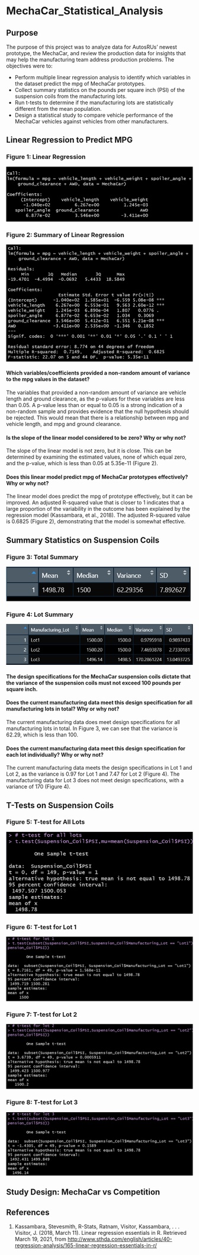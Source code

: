 # MechaCar_Statistical_Analysis

## Purpose
The purpose of this project was to analyze data for AutosRUs’ newest prototype, the MechaCar, and review the production data for insights that may help the manufacturing team address production problems. The objectives were to:

- Perform multiple linear regression analysis to identify which variables in the dataset predict the mpg of MechaCar prototypes.
- Collect summary statistics on the pounds per square inch (PSI) of the suspension coils from the manufacturing lots.
- Run t-tests to determine if the manufacturing lots are statistically different from the mean population.
- Design a statistical study to compare vehicle performance of the MechaCar vehicles against vehicles from other manufacturers.

## Linear Regression to Predict MPG
### Figure 1: Linear Regression
![Linear Regression](Resources/linear_regression.png)
<br>

### Figure 2: Summary of Linear Regression
![Summary of Linear Regression](Resources/linear_regression_summary.png)
<br>

#### Which variables/coefficients provided a non-random amount of variance to the mpg values in the dataset?
The variables that provided a non-random amount of variance are vehicle length and ground clearance, as the p-values for these variables are less than 0.05. A p-value less than or equal to 0.05 is a strong indication of a non-random sample and provides evidence that the null hypothesis should be rejected. This would mean that there is a relationship between mpg and vehicle length, and mpg and ground clearance.

#### Is the slope of the linear model considered to be zero? Why or why not?
The slope of the linear model is not zero, but it is close. This can be determined by examining the estimated values, none of which equal zero, and the p-value, which is less than 0.05 at 5.35e-11 (Figure 2).

#### Does this linear model predict mpg of MechaCar prototypes effectively? Why or why not?
The linear model does predict the mpg of prototype effectively, but it can be improved. An adjusted R-squared value that is closer to 1 indicates that a large proportion of the variability in the outcome has been explained by the regression model (Kassambara, et al., 2018). The adjusted R-squared value is 0.6825 (Figure 2), demonstrating that the model is somewhat effective.

## Summary Statistics on Suspension Coils
### Figure 3: Total Summary
![Total Summary](Resources/total_summary.png)
<br>

### Figure 4: Lot Summary
![Lot Summary](Resources/lot_summary.png)
<br>

#### The design specifications for the MechaCar suspension coils dictate that the variance of the suspension coils must not exceed 100 pounds per square inch. 

#### Does the current manufacturing data meet this design specification for all manufacturing lots in total? Why or why not?
The current manufacturing data does meet design specifications for all manufacturing lots in total. In Figure 3, we can see that the variance is 62.29, which is less than 100.

#### Does the current manufacturing data meet this design specification for each lot individually? Why or why not?
The current manufacturing data meets the design specifications in Lot 1 and Lot 2, as the variance is 0.97 for Lot 1 and 7.47 for Lot 2 (Figure 4). The manufacturing data for Lot 3 does not meet design specifications, with a variance of 170 (Figure 4).

## T-Tests on Suspension Coils
### Figure 5: T-test for All Lots
![T-test All Lots](Resources/t_test_all.png)
<br>

### Figure 6: T-test for Lot 1
![T-test Lot 1](Resources/t_test_lot1.png)
<br>

### Figure 7: T-test for Lot 2
![T-test Lot 2](Resources/t_test_lot2.png)
<br>

### Figure 8: T-test for Lot 3
![T-test Lot 3](Resources/t_test_lot3.png)
<br>

## Study Design: MechaCar vs Competition

## References
1. Kassambara, Stevesmith, R-Stats, Ratnam, Visitor, Kassambara, . . . Visitor, J. (2018, March 11). Linear regression essentials in R. Retrieved March 19, 2021, from http://www.sthda.com/english/articles/40-regression-analysis/165-linear-regression-essentials-in-r/
